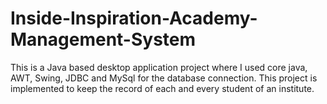 # Inside-Inspiration-Academy-Management-System
This is a Java based desktop application project where I used core java, AWT, Swing, JDBC and MySql for the database connection. This project is implemented to keep the record of each and every student of an institute.
